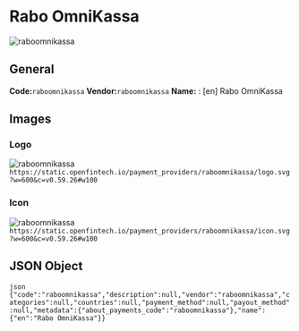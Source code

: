 # Rabo OmniKassa 
![raboomnikassa](https://static.openfintech.io/payment_providers/raboomnikassa/logo.svg?w=600&c=v0.59.26#w100) 
## General 
**Code:**`raboomnikassa` 
**Vendor:**`raboomnikassa` 
**Name:** 
:	[en] Rabo OmniKassa 
## Images 
### Logo 
![raboomnikassa](https://static.openfintech.io/payment_providers/raboomnikassa/logo.svg?w=600&c=v0.59.26#w100) 
``` https://static.openfintech.io/payment_providers/raboomnikassa/logo.svg?w=600&c=v0.59.26#w100 ``` 
### Icon 
![raboomnikassa](https://static.openfintech.io/payment_providers/raboomnikassa/icon.svg?w=600&c=v0.59.26#w100) 
``` https://static.openfintech.io/payment_providers/raboomnikassa/icon.svg?w=600&c=v0.59.26#w100 ``` 
## JSON Object 
```json {"code":"raboomnikassa","description":null,"vendor":"raboomnikassa","categories":null,"countries":null,"payment_method":null,"payout_method":null,"metadata":{"about_payments_code":"raboomnikassa"},"name":{"en":"Rabo OmniKassa"}} ``` 
